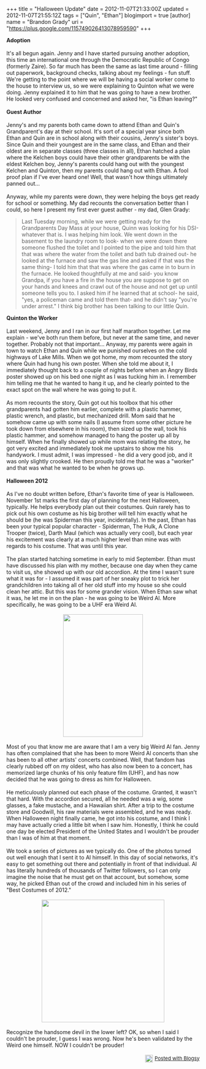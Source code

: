 +++
title = "Halloween Update"
date = 2012-11-07T21:33:00Z
updated = 2012-11-07T21:55:12Z
tags = ["Quin", "Ethan"]
blogimport = true 
[author]
	name = "Brandon Grady"
	uri = "https://plus.google.com/115749026413078959590"
+++

<b>Adoption</b><br /><br />It's all begun again. Jenny and I have started pursuing another adoption, this time an international one through the Democratic Republic of Congo (formerly Zaire). So far much has been the same as last time around - filling out paperwork, background checks, talking about my feelings - fun stuff. We're getting to the point where we will be having a social worker come to the house to interview us, so we were explaining to Quinton what we were doing. Jenny explained it to him that he was going to have a new brother. He looked very confused and concerned and asked her, "is Ethan leaving?"<br /><br /><b>Guest Author</b><br /><b><br /></b>Jenny's and my parents both came down to attend Ethan and Quin's Grandparent's day at their school. It's sort of a special year since both Ethan and Quin are in school along with their cousins, Jenny's sister's boys. Since Quin and their youngest are in the same class, and Ethan and their oldest are in separate classes (three classes in all), Ethan hatched a plan where the Kelchen boys could have their other grandparents be with the eldest Kelchen boy, Jenny's parents could hang out with the youngest Kelchen and Quinton, then my parents could hang out with Ethan. A fool proof plan if I've ever heard one! Well, that wasn't how things ultimately panned out...<br /><br />Anyway, while my parents were down, they were helping the boys get ready for school or something. My dad recounts the conversation better than I could, so here I present my first ever guest auther - my dad, Glen Grady:<br /><blockquote class="tr_bq">Last Tuesday morning, while we were getting ready for the Grandparents Day Mass at your house, Quinn was looking for his DSI- whatever that is. I was helping him look. We went down in the basement to the laundry room to look- when we were down there someone flushed the toilet and I pointed to the pipe and told him that that was where the water from the toilet and bath tub drained out- he looked at the furnace and saw the gas line and asked if that was the same thing- I told him that that was where the gas came in to burn in the furnace. He looked thoughtfully at me and said- you know Grandpa, if you have a fire in the house you are suppose to get on your hands and knees and crawl out of the house and not get up until someone tells you to. I asked him if he learned that at school- he said, "yes, a policeman came and told them that- and he didn't say "you're under arrest." I think big brother has been talking to our little Quin.</blockquote><b>Quinton the Worker</b><br /><b><br /></b>Last weekend, Jenny and I ran in our first half marathon together. Let me explain - we've both run them before, but never at the same time, and never together. Probably not that important... Anyway, my parents were again in town to watch Ethan and Quin while we punished ourselves on the cold highways of Lake Mills. When we got home, my mom recounted the story where Quin had hung his own poster. When she told me about it, I immediately thought back to a couple of nights before when an Angry Birds poster showed up on his bed one night as I was tucking him in. I remember him telling me that he wanted to hang it up, and he clearly pointed to the exact spot on the wall where he was going to put it.<br /><br />As mom recounts the story, Quin got out his toolbox that his other grandparents had gotten him earlier, complete with a plastic hammer, plastic wrench, and plastic, but mechanized drill. Mom said that he somehow came up with some nails (I assume from some other picture he took down from elsewhere in his room), then sized up the wall, took his plastic hammer, and somehow managed to hang the poster up all by himself. When he finally showed up while mom was relating the story, he got very excited and immediately took me upstairs to show me his handywork. I must admit, I was impressed - he did a very good job, and it was only slightly crooked. He then proudly told me that he was a "worker" and that was what he wanted to be when he grows up.<br /><br /><b>Halloween 2012</b><br /><b><br /></b>As I've no doubt written before, Ethan's favorite time of year is Halloween. November 1st marks the first day of planning for the next Halloween, typically. He helps everybody plan out their costumes. Quin rarely has to pick out his own costume as his big brother will tell him exactly what he should be (he was Spiderman this year, incidentally). In the past, Ethan has been your typical popular character - Spiderman, The Hulk, A Clone Trooper (twice), Darth Maul (which was actually very cool), but each year his excitement was clearly at a much higher level than mine was with regards to his costume. That was until this year.<br /><br />The plan started hatching sometime in early to mid September. Ethan must have discussed his plan with my mother, because one day when they came to visit us, she showed up with our old&nbsp;accordion. At the time I wasn't sure what it was for - I assumed it was part of her sneaky plot to trick her grandchildren into taking all of her old stuff into my house so she could clean her attic. But this was for some grander vision. When Ethan saw what it was, he let me in on the plan - he was going to be Weird Al. More specifically, he was going to be a UHF era Weird Al.<br /><br /><div class="separator" style="clear: both; text-align: center;"><a href="http://upload.wikimedia.org/wikipedia/en/f/fc/UHFposter.jpg" imageanchor="1" style="margin-left: 1em; margin-right: 1em;"><img border="0" height="320" src="http://upload.wikimedia.org/wikipedia/en/f/fc/UHFposter.jpg" width="208" /></a></div><div class="separator" style="clear: both; text-align: center;"><br /></div><div class="separator" style="clear: both; text-align: left;">Most of you that know me are aware that I am a very big Weird Al fan. Jenny has often complained that she has been to more Weird Al concerts than she has been to all other artists' concerts combined. Well, that fandom has clearly rubbed off on my oldest, who has also now been to a concert, has memorized large chunks of his only feature film (UHF), and has now decided that he was going to dress as him for Halloween.</div><div class="separator" style="clear: both; text-align: left;"><br /></div><div class="separator" style="clear: both; text-align: left;">He meticulously planned out each phase of the costume. Granted, it wasn't that hard. With the accordion secured, all he needed was a wig, some glasses, a fake mustache, and a Hawaiian shirt. After a trip to the costume store and Goodwill, his raw materials were assembled, and he was ready. When Halloween night finally came, he got into his costume, and I think I may have actually cried a little bit when I saw him. Honestly, I think he could one day be elected President of the United States and I wouldn't be prouder than I was of him at that moment.</div><div class="separator" style="clear: both; text-align: left;"><br /></div><div class="separator" style="clear: both; text-align: left;">We took a series of pictures as we typically do. One of the photos turned out well enough that I sent it to Al himself. In this day of social networks, it's easy to get something out there and potentially in front of that individual. Al has literally hundreds of thousands of Twitter followers, so I can only imagine the noise that he must get on that account, but somehow, some way, he picked Ethan out of the crowd and included him in his series of "Best Costumes of 2012."</div><div class="separator" style="clear: both; text-align: left;"><br /></div><div class="separator" style="clear: both; text-align: center;"><a href="http://d3j5vwomefv46c.cloudfront.net/photos/full/680920023.jpg?key=30723072&amp;Expires=1352346121&amp;Key-Pair-Id=APKAIYVGSUJFNRFZBBTA&amp;Signature=hv5s43Uxur4lurEK7ffGCQXBBXV5mEF-Ciy9BxoMbgMvrN5lXuqiUUyIvpBDgdwTrK-neWsNoSctbKjbb~Qg0wQ4M6eIfEsva1rZiEw3ZJR06wg3RdaLxBJiXjdIyyJkCcENEdMf~rDnaHX6RWao~1f3TTHrLZ3pS3ppTmJrJWE_" imageanchor="1" style="margin-left: 1em; margin-right: 1em;"><img border="0" height="320" src="http://d3j5vwomefv46c.cloudfront.net/photos/full/680920023.jpg?key=30723072&amp;Expires=1352346121&amp;Key-Pair-Id=APKAIYVGSUJFNRFZBBTA&amp;Signature=hv5s43Uxur4lurEK7ffGCQXBBXV5mEF-Ciy9BxoMbgMvrN5lXuqiUUyIvpBDgdwTrK-neWsNoSctbKjbb~Qg0wQ4M6eIfEsva1rZiEw3ZJR06wg3RdaLxBJiXjdIyyJkCcENEdMf~rDnaHX6RWao~1f3TTHrLZ3pS3ppTmJrJWE_" width="320" /></a></div><div class="separator" style="clear: both; text-align: center;"><br /></div><div class="separator" style="clear: both; text-align: left;">Recognize the handsome devil in the lower left? OK, so when I said I couldn't be prouder, I guess I was wrong. Now he's been validated by the Weird one himself. NOW I couldn't be prouder!</div><br /><div id="blogsy_footer" style="clear: both; font-size: small; text-align: right;"><a href="http://blogsyapp.com/" target="_blank"><img alt="Posted with Blogsy" height="20" src="http://blogsyapp.com/images/blogsy_footer_icon.png" style="margin-right: 5px; vertical-align: middle;" width="20" />Posted with Blogsy</a></div>
